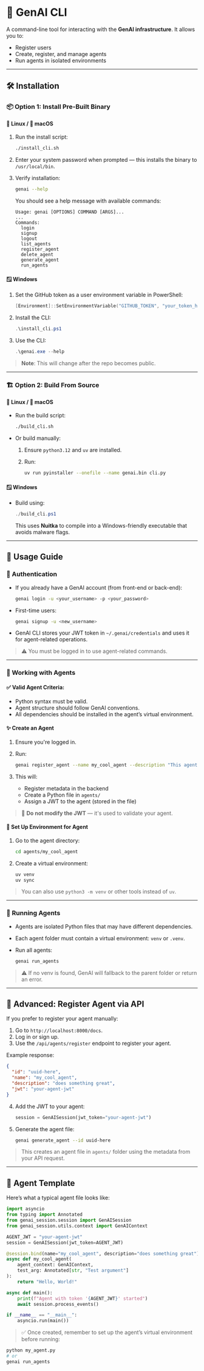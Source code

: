 # 🚀 GenAI CLI

A command-line tool for interacting with the **GenAI infrastructure**. It allows you to:

* Register users
* Create, register, and manage agents
* Run agents in isolated environments

---

## 🛠️ Installation

### 📦 Option 1: Install Pre-Built Binary

#### 🐧 Linux / 🍏 macOS

1. Run the install script:

   ```bash
   ./install_cli.sh
   ```

2. Enter your system password when prompted — this installs the binary to `/usr/local/bin`.

3. Verify installation:

   ```bash
   genai --help
   ```

   You should see a help message with available commands:

   ```
   Usage: genai [OPTIONS] COMMAND [ARGS]...
   ...
   Commands:
     login
     signup
     logout
     list_agents
     register_agent
     delete_agent
     generate_agent
     run_agents
   ```

#### 🪟 Windows

1. Set the GitHub token as a user environment variable in PowerShell:

   ```powershell
   [Environment]::SetEnvironmentVariable("GITHUB_TOKEN", "your_token_here", "User")
   ```

2. Install the CLI:

   ```powershell
   .\install_cli.ps1
   ```

3. Use the CLI:

   ```powershell
   .\genai.exe --help
   ```

> **Note**: This will change after the repo becomes public.

---

### 🏗️ Option 2: Build From Source

#### 🐧 Linux / 🍏 macOS

* Run the build script:

  ```bash
  ./build_cli.sh
  ```

* Or build manually:

  1. Ensure `python3.12` and `uv` are installed.
  2. Run:

     ```bash
     uv run pyinstaller --onefile --name genai.bin cli.py
     ```

#### 🪟 Windows

* Build using:

  ```powershell
  ./build_cli.ps1
  ```

  This uses **Nuitka** to compile into a Windows-friendly executable that avoids malware flags.

---

## 📘 Usage Guide

### 👤 Authentication

* If you already have a GenAI account (from front-end or back-end):

  ```bash
  genai login -u <your_username> -p <your_password>
  ```

* First-time users:

  ```bash
  genai signup -u <new_username>
  ```

* GenAI CLI stores your JWT token in `~/.genai/credentials` and uses it for agent-related operations.

> ⚠️ You must be logged in to use agent-related commands.

---

### 🤖 Working with Agents

#### ✅ Valid Agent Criteria:

* Python syntax must be valid.
* Agent structure should follow GenAI conventions.
* All dependencies should be installed in the agent’s virtual environment.

#### ✨ Create an Agent

1. Ensure you're logged in.
2. Run:

   ```bash
   genai register_agent --name my_cool_agent --description "This agent does something awesome"
   ```
3. This will:

   * Register metadata in the backend
   * Create a Python file in `agents/`
   * Assign a JWT to the agent (stored in the file)

> 🚫 **Do not modify the JWT** — it's used to validate your agent.

#### 🧪 Set Up Environment for Agent

1. Go to the agent directory:

   ```bash
   cd agents/my_cool_agent
   ```
2. Create a virtual environment:

   ```bash
   uv venv
   uv sync
   ```

> You can also use `python3 -m venv` or other tools instead of `uv`.

---

### 🏃 Running Agents

* Agents are isolated Python files that may have different dependencies.
* Each agent folder must contain a virtual environment: `venv` or `.venv`.
* Run all agents:

  ```bash
  genai run_agents
  ```

> ⚠️ If no venv is found, GenAI will fallback to the parent folder or return an error.

---

## 🔁 Advanced: Register Agent via API

If you prefer to register your agent manually:

1. Go to `http://localhost:8000/docs`.
2. Log in or sign up.
3. Use the `/api/agents/register` endpoint to register your agent.

Example response:

```json
{
  "id": "uuid-here",
  "name": "my_cool_agent",
  "description": "does something great",
  "jwt": "your-agent-jwt"
}
```

4. Add the JWT to your agent:

   ```python
   session = GenAISession(jwt_token="your-agent-jwt")
   ```

5. Generate the agent file:

   ```bash
   genai generate_agent --id uuid-here
   ```

> This creates an agent file in `agents/` folder using the metadata from your API request.

---

## 🧬 Agent Template

Here’s what a typical agent file looks like:

```python
import asyncio
from typing import Annotated
from genai_session.session import GenAISession
from genai_session.utils.context import GenAIContext

AGENT_JWT = "your-agent-jwt"
session = GenAISession(jwt_token=AGENT_JWT)

@session.bind(name="my_cool_agent", description="does something great")
async def my_cool_agent(
    agent_context: GenAIContext,
    test_arg: Annotated[str, "Test argument"]
):
    return "Hello, World!"

async def main():
    print(f"Agent with token '{AGENT_JWT}' started")
    await session.process_events()

if __name__ == "__main__":
    asyncio.run(main())
```

> ✅ Once created, remember to set up the agent’s virtual environment before running:

```bash
python my_agent.py
# or
genai run_agents
```
